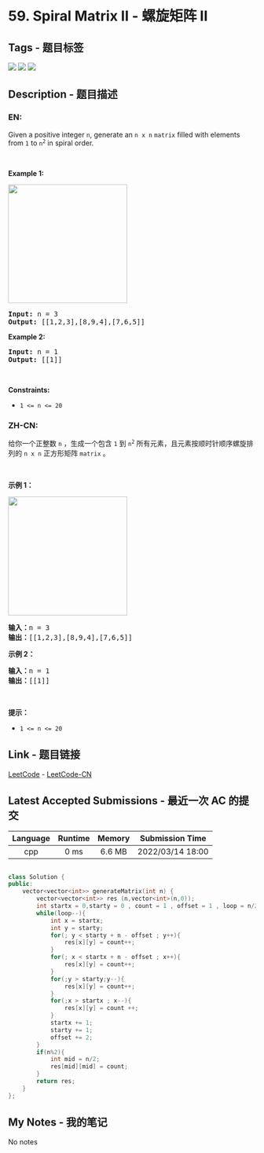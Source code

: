 
# 59. Spiral Matrix II - 螺旋矩阵 II

## Tags - 题目标签

 <img src="https://img.shields.io/badge/Array-数组-blue.svg">   <img src="https://img.shields.io/badge/Matrix-矩阵-blue.svg">   <img src="https://img.shields.io/badge/Simulation-模拟-blue.svg">  


## Description - 题目描述

### EN:
<p>Given a positive integer <code>n</code>, generate an <code>n x n</code> <code>matrix</code> filled with elements from <code>1</code> to <code>n<sup>2</sup></code> in spiral order.</p>

<p>&nbsp;</p>
<p><strong>Example 1:</strong></p>
<img alt="" src="https://assets.leetcode.com/uploads/2020/11/13/spiraln.jpg" style="width: 242px; height: 242px;" />
<pre>
<strong>Input:</strong> n = 3
<strong>Output:</strong> [[1,2,3],[8,9,4],[7,6,5]]
</pre>

<p><strong>Example 2:</strong></p>

<pre>
<strong>Input:</strong> n = 1
<strong>Output:</strong> [[1]]
</pre>

<p>&nbsp;</p>
<p><strong>Constraints:</strong></p>

<ul>
	<li><code>1 &lt;= n &lt;= 20</code></li>
</ul>


### ZH-CN:
<p>给你一个正整数 <code>n</code> ，生成一个包含 <code>1</code> 到 <code>n<sup>2</sup></code> 所有元素，且元素按顺时针顺序螺旋排列的 <code>n x n</code> 正方形矩阵 <code>matrix</code> 。</p>

<p> </p>

<p><strong>示例 1：</strong></p>
<img alt="" src="https://assets.leetcode.com/uploads/2020/11/13/spiraln.jpg" style="width: 242px; height: 242px;" />
<pre>
<strong>输入：</strong>n = 3
<strong>输出：</strong>[[1,2,3],[8,9,4],[7,6,5]]
</pre>

<p><strong>示例 2：</strong></p>

<pre>
<strong>输入：</strong>n = 1
<strong>输出：</strong>[[1]]
</pre>

<p> </p>

<p><strong>提示：</strong></p>

<ul>
	<li><code>1 <= n <= 20</code></li>
</ul>



## Link - 题目链接

[LeetCode](https://leetcode.com/problems/spiral-matrix-ii/description/)  -  [LeetCode-CN](https://leetcode-cn.com/problems/spiral-matrix-ii/description/)
## Latest Accepted Submissions - 最近一次 AC 的提交


| Language | Runtime | Memory | Submission Time |
|:---:|:---:|:---:|:---:|
| cpp  | 0 ms | 6.6 MB | 2022/03/14 18:00 |

```cpp

class Solution {
public:
    vector<vector<int>> generateMatrix(int n) {
        vector<vector<int>> res (n,vector<int>(n,0));
        int startx = 0,starty = 0 , count = 1 , offset = 1 , loop = n/2;
        while(loop--){
            int x = startx;
            int y = starty;
            for(; y < starty + n - offset ; y++){
                res[x][y] = count++;
            }
            for(; x < startx + n - offset ; x++){
                res[x][y] = count++;
            }
            for(;y > starty;y--){
                res[x][y] = count++;
            }
            for(;x > startx ; x--){
                res[x][y] = count ++;
            }
            startx += 1;
            starty += 1;
            offset += 2;
        }
        if(n%2){
            int mid = n/2;
            res[mid][mid] = count;
        }
        return res;
    }
};

```
## My Notes - 我的笔记


No notes

